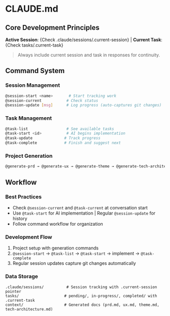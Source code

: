# CLAUDE.md

## Core Development Principles

**Active Session**: {Check .claude/sessions/.current-session} | **Current Task**: {Check tasks/.current-task}

> Always include current session and task in responses for continuity.

## Command System

### Session Management
```bash
@session-start <name>       # Start tracking work
@session-current           # Check status  
@session-update [msg]      # Log progress (auto-captures git changes)
```

### Task Management  
```bash
@task-list                 # See available tasks
@task-start <id>           # AI begins implementation
@task-update              # Track progress
@task-complete            # Finish and suggest next
```

### Project Generation
```bash
@generate-prd → @generate-ux → @generate-theme → @generate-tech-architecture → @generate-tasks
```

## Workflow

### Best Practices
- Check `@session-current` and `@task-current` at conversation start
- Use `@task-start` for AI implementation | Regular `@session-update` for history
- Follow command workflow for organization

### Development Flow
1. Project setup with generation commands
2. `@session-start` → `@task-list` → `@task-start` → implement → `@task-complete`
3. Regular session updates capture git changes automatically

### Data Storage
```
.claude/sessions/          # Session tracking with .current-session pointer
tasks/                    # pending/, in-progress/, completed/ with .current-task
context/                  # Generated docs (prd.md, ux.md, theme.md, tech-architecture.md)
```